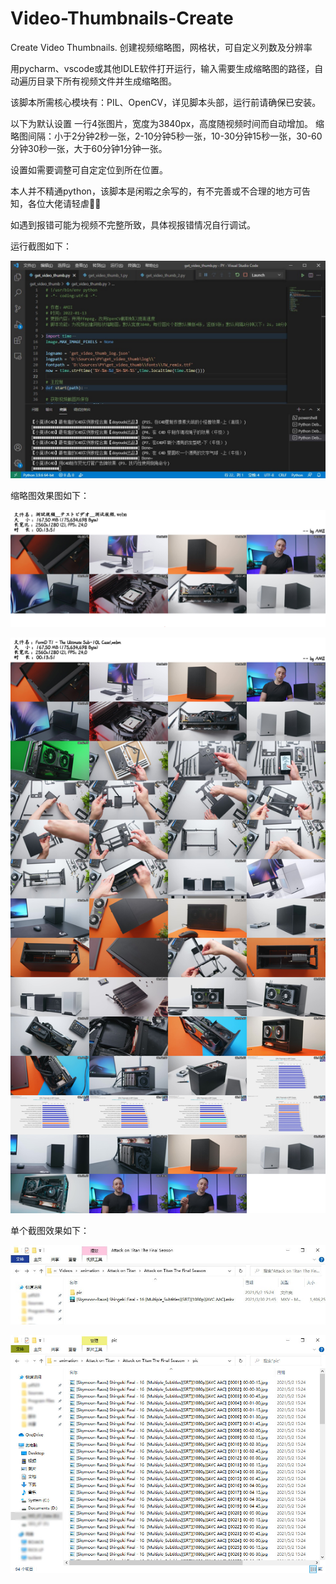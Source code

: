 # Video-Thumbnails-Create
Create Video Thumbnails. 创建视频缩略图，网格状，可自定义列数及分辨率

用pycharm、vscode或其他IDLE软件打开运行，输入需要生成缩略图的路径，自动遍历目录下所有视频文件并生成缩略图。

该脚本所需核心模块有：PIL、OpenCV，详见脚本头部，运行前请确保已安装。

以下为默认设置
一行4张图片，宽度为3840px，高度随视频时间而自动增加。
缩略图间隔：小于2分钟2秒一张，2-10分钟5秒一张，10-30分钟15秒一张，30-60分钟30秒一张，大于60分钟1分钟一张。

设置如需要调整可自定定位到所在位置。

本人并不精通python，该脚本是闲暇之余写的，有不完善或不合理的地方可告知，各位大佬请轻虐🙌🙌

如遇到报错可能为视频不完整所致，具体视报错情况自行调试。

运行截图如下：

![image](https://github.com/Amii-Henin/Video-Thumbnails-Creater/blob/2f48c5e14638d876d04f199eb3bbc5ea6b972669/sample/get_video_thumb_running.jpg)


缩略图效果图如下：

![image](https://github.com/Amii-Henin/Video-Thumbnails-Creater/blob/687a8cfbf00f6cad3093a7b1ee0cb2d528dfd683/%E6%B8%AC%E8%A9%A6%E8%A6%96%E9%A0%BB__%E3%83%86%E3%82%B9%E3%83%88%E3%83%93%E3%83%87%E3%82%AA__%E6%B5%8B%E8%AF%95%E8%A7%86%E9%A2%91_thumb.jpg)

![image](https://github.com/Amii-Henin/Video-Thumbnails-Creater/blob/687a8cfbf00f6cad3093a7b1ee0cb2d528dfd683/FormD%20T1%20-%20The%20Ultimate%20Sub-10L%20Case!_thumb.jpg)


单个截图效果如下：

![image](https://github.com/Amii-Henin/Video-Thumbnails-Creater/blob/2b528e6a4efa801e745688df55940fd2837c8d60/sample/SinglePic.jpg)

![image](https://github.com/Amii-Henin/Video-Thumbnails-Creater/blob/2b528e6a4efa801e745688df55940fd2837c8d60/sample/SinglePics.jpg)
